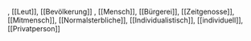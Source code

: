 , [[Leut]], [[Bevölkerung]]
, [[Mensch]], [[Bürgerei]], [[Zeitgenosse]], [[Mitmensch]], [[Normalsterbliche]], [[Individualistisch]], [[individuell]], [[Privatperson]]